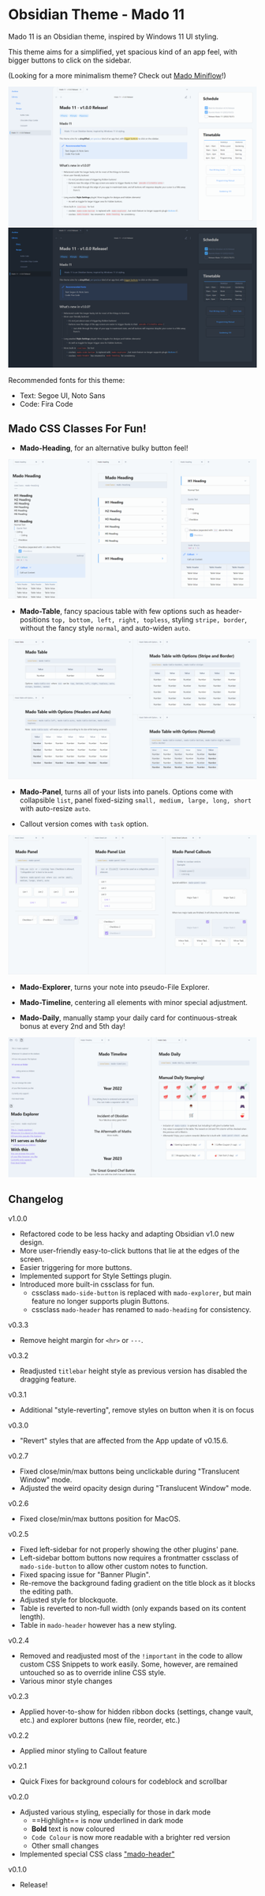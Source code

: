 # Obsidian Theme - Mado 11
 
Mado 11 is an Obsidian theme, inspired by Windows 11 UI styling.

This theme aims for a simplified, yet spacious kind of an app feel, with bigger buttons to click on the sidebar.

(Looking for a more minimalism theme? Check out [Mado Miniflow](https://github.com/hydescarf/Obsidian-Theme-Mado-Miniflow)!)

![](img/light-theme.png)
![](img/dark-theme.png)

Recommended fonts for this theme:
- Text: Segoe UI, Noto Sans
- Code: Fira Code


## Mado CSS Classes For Fun!

- **Mado-Heading**, for an alternative bulky button feel!

![](img/mado-heading.png)

- **Mado-Table**, fancy spacious table with few options such as header-positions `top, bottom, left, right, topless`, styling `stripe, border`, without the fancy style `normal`, and auto-widen `auto`.

![](img/mado-table.png)

- **Mado-Panel**, turns all of your lists into panels. Options come with collapsible `list`, panel fixed-sizing `small, medium, large, long, short` with auto-resize `auto`.
  
- Callout version comes with `task` option.
  
![](img/mado-panel.png)

- **Mado-Explorer**, turns your note into pseudo-File Explorer.

- **Mado-Timeline**, centering all elements with minor special adjustment.

- **Mado-Daily**, manually stamp your daily card for continuous-streak bonus at every 2nd and 5th day!

![](img/mado-timeline-explorer-daily.png)

## Changelog  

v1.0.0
- Refactored code to be less hacky and adapting Obsidian v1.0 new design.
- More user-friendly easy-to-click buttons that lie at the edges of the screen. 
- Easier triggering for more buttons.
- Implemented support for Style Settings plugin.
- Introduced more built-in cssclass for fun.
  - cssclass `mado-side-button` is replaced with `mado-explorer`, but main feature no longer supports plugin Buttons.
  - cssclass `mado-header` has renamed to `mado-heading` for consistency.

v0.3.3
- Remove height margin for `<hr>` or `---`.

v0.3.2
- Readjusted `titlebar` height style as previous version has disabled the dragging feature.

v0.3.1
- Additional "style-reverting", remove styles on button when it is on focus

v0.3.0
- "Revert" styles that are affected from the App update of v0.15.6.

v0.2.7
- Fixed close/min/max buttons being unclickable during "Translucent Window" mode.
- Adjusted the weird opacity design during "Translucent Window" mode.

v0.2.6
- Fixed close/min/max buttons position for MacOS.

v0.2.5
- Fixed left-sidebar for not properly showing the other plugins' pane.
- Left-sidebar bottom buttons now requires a frontmatter cssclass of `mado-side-button` to allow other custom notes to function.
- Fixed spacing issue for "Banner Plugin".
- Re-remove the background fading gradient on the title block as it blocks the editing path.
- Adjusted style for blockquote.
- Table is reverted to non-full width (only expands based on its content length).
- Table in `mado-header` however has a new styling.

v0.2.4
- Removed and readjusted most of the `!important` in the code to allow custom CSS Snippets to work easily. Some, however, are remained untouched so as to override inline CSS style.
- Various minor style changes

v0.2.3
- Applied hover-to-show for hidden ribbon docks (settings, change vault, etc.) and explorer buttons (new file, reorder, etc.)

v0.2.2
- Applied minor styling to Callout feature

v0.2.1
- Quick Fixes for background colours for codeblock and scrollbar

v0.2.0
- Adjusted various styling, especially for those in dark mode
  - ==Highlight== is now underlined in dark mode
  - **Bold** text is now coloured
  - `Code Colour` is now more readable with a brighter red version
  - Other small changes
- Implemented special CSS class ["mado-header"](#Special-class-mado-header)

v0.1.0
- Release!